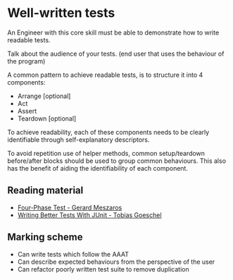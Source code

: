 # Well-written tests

An Engineer with this core skill must be able to demonstrate how to write readable tests.

Talk about the audience of your tests. (end user that uses the behaviour of the program)

A common pattern to achieve readable tests, is to structure it into 4 components:

* Arrange [optional]
* Act
* Assert
* Teardown [optional]

To achieve readability, each of these components needs to be clearly identifiable through self-explanatory descriptors.

To avoid repetition use of helper methods, common setup/teardown before/after blocks should be used to group common behaviours.  This also has the benefit of aiding the identifiability of each component.

## Reading material

* [Four-Phase Test - Gerard Meszaros](http://xunitpatterns.com/Four%20Phase%20Test.html)
* [Writing Better Tests With JUnit - Tobias Goeschel](https://blog.codecentric.de/en/2016/01/writing-better-tests-junit/)

## Marking scheme

* Can write tests which follow the AAAT
* Can describe expected behaviours from the perspective of the user
* Can refactor poorly written test suite to remove duplication
